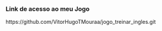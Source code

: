 <h3>Link de acesso ao meu Jogo</h3>

<link>https://github.com/VitorHugoTMouraa/jogo_treinar_ingles.git</link>
